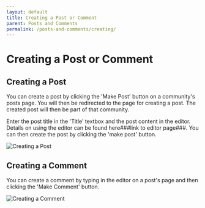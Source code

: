 ```yaml
---
layout: default
title: Creating a Post or Comment
parent: Posts and Comments
permalink: /posts-and-comments/creating/
---
```


# Creating a Post or Comment

## Creating a Post

You can create a post by clicking the 'Make Post' button on a community's posts page. You will then be redirected to the page for creating a post. The created post will then be part of that community.

Enter the post title in the 'Title' textbox and the post content in the editor. Details on using the editor can be found here###link to editor page###. You can then create the post by clicking the 'make post' button.

![Creating a Post](../../gifs/gif)

## Creating a Comment

You can create a comment by typing in the editor on a post's page and then clicking the 'Make Comment' button.

![Creating a Comment](../../gifs/.gif)